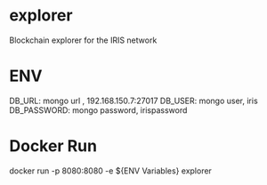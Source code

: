 # explorer
Blockchain explorer for the IRIS network


# ENV
DB_URL: mongo url , 192.168.150.7:27017
DB_USER: mongo user, iris 
DB_PASSWORD: mongo password, irispassword

# Docker Run
docker run -p 8080:8080 -e ${ENV Variables} explorer